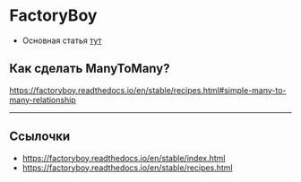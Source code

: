 # FactoryBoy

- Основная статья [тут](../../Testing/FactoryBoy.md)

## Как сделать ManyToMany?

https://factoryboy.readthedocs.io/en/stable/recipes.html#simple-many-to-many-relationship

---

## Ссылочки

- https://factoryboy.readthedocs.io/en/stable/index.html
- https://factoryboy.readthedocs.io/en/stable/recipes.html

